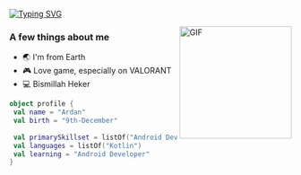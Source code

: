 
[![Typing SVG](https://readme-typing-svg.herokuapp.com?size=24&width=600&lines=Hi+Aliens+👽++Dont+kill+me+Bcz+im+noob+💩)](https://git.io/typing-svg)

<img align="right" height="200" alt="GIF" src="https://c.tenor.com/t9AvWstVVlsAAAAd/chamber-valorant-valorant-chamber.gif" />

### A few things about me

- 🌏 I'm from Earth
- 🎮 Love game, especially on VALORANT
- 💻 Bismillah Heker

```kotlin
object profile {
 val name = "Ardan"
 val birth = "9th-December"
 
 val primarySkillset = listOf("Android Developer")
 val languages = listOf("Kotlin")
 val learning = "Android Developer"
}
```
